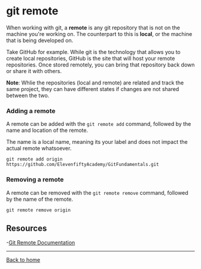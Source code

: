 # git remote

When working with git, a **remote** is any git repository that is not on the machine you're working on. The counterpart to this is **local**, or the machine that is being developed on.

Take GitHub for example. While git is the technology that allows you to create local repositories, GitHub is the site that will host your remote repositories. Once stored remotely, you can bring that repository back down or share it with others.

**Note**: Whlie the repositories (local and remote) are related and track the same project, they can have different states if changes are not shared between the two.

### Adding a remote

A remote can be added with the `git remote add` command, followed by the name and location of the remote. 

The name is a local name, meaning its your label and does not impact the actual remote whatsoever. 

```
git remote add origin https://github.com/ElevenfiftyAcademy/GitFundamentals.git
```

### Removing a remote 

A remote can be removed with the `git remote remove` command, followed by the name of the remote.

```
git remote remove origin
```

## Resources 

-[Git Remote Documentation](https://git-scm.com/docs/git-remote)

---

[Back to home](../README.md)